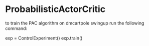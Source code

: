 # ProbabilisticActorCritic


to train the PAC algorithm on dmcartpole swingup run the following command:


exp = ControlExperiment()
exp.train()
